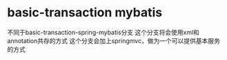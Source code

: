 # basic-transaction mybatis
不同于basic-transaction-spring-mybatis分支
这个分支将会使用xml和annotation共存的方式
这个分支会加上springmvc，做为一个可以提供基本服务的方式

